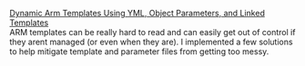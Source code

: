 [Dynamic Arm Templates Using YML, Object Parameters, and Linked Templates](https://github.com/TerrapinStation/blog/dynamicArmPart1.md)  
ARM templates can be really hard to read and can easily get out of control if they arent managed (or even when they are). I implemented a few solutions to help mitigate template and parameter files from getting too messy.